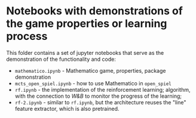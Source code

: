 # Notebooks with demonstrations of the game properties or learning process

This folder contains a set of jupyter notebooks that serve
as the demonstration of the functionality and code:

* `mathematico.ipynb` - Mathematico game, properties, package demonstration
* `mcts_open_spiel.ipynb` - how to use Mathematico in `open_spiel`
* `rf.ipynb` - the implementation of the reinforcement learning;
    algorithm, with the connection to *W&B* to monitor the progress
    of the learning;
* `rf-2.ipynb` - similar to `rf.ipynb`, but the architecture reuses the
    "line" feature extractor, which is also pretrained.
